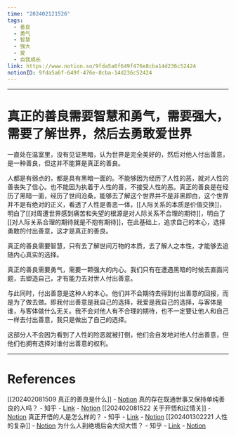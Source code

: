 ```yaml
---
time: "202402121526"
tags:
  - 善良
  - 勇气
  - 智慧
  - 强大
  - 爱
  - 自我成长
link: https://www.notion.so/9fda5a6f649f476e8cba14d236c52424
notionID: 9fda5a6f-649f-476e-8cba-14d236c52424
---
```


--- 
# 真正的善良需要智慧和勇气，需要强大，需要了解世界，然后去勇敢爱世界

一直处在温室里，没有见证黑暗，认为世界是完全美好的，然后对他人付出善意，是一种善良，但这并不能算是真正的善良。

人都是有弱点的，都是具有黑暗一面的。不能够因为经历了人性的恶，就对人性的善丧失了信心。也不能因为执着于人性的善，不接受人性的恶。真正的善良是在经历了黑暗一面，经历了世间沧桑，能够去了解这个世界并不是非黑即白，这个世界并不是有绝对的正义，看透了人性是善恶一体，[[人际关系的本质是价值交换]]，明白了[[对周遭世界感到痛苦和失望的根源是对人际关系不合理的期待]]，明白了[[对人际关系合理的期待就是不抱有期待]]，在此基础上，追求自己的本心，选择勇敢的付出善意，这才是真正的善良。

真正的善良需要智慧，只有去了解世间万物的本质，去了解人之本性，才能够去追随内心真实的选择。

真正的善良需要勇气，需要一颗强大的内心。我们只有在遭遇黑暗的时候去直面问题，去塑造自己，才有能力去对世人付出善意。

与此同时，付出善意是这种人的本心。他们并不会期待去得到付出善意的回报，而是为了做去做。即我付出善意是我自己的选择，我爱是我自己的选择，与客体是谁，与客体做什么无关。我不会对他人有不合理的期待，也不一定要让他人和自己一样去付出善意，我只是做出了自己的选择。

这部分人不会因为看到了人性的险恶就被打倒，他们会自发地对他人付出善意，但他们也拥有选择对谁付出善意的权利。

---
# References

[[202402081509 真正的善良是什么]] - [Notion](https://www.notion.so/202402081509-9f1daa107e264478b1db8ced38a9469c?pvs=4)
真的存在既通世事又保持单纯善良的人吗？ - 知乎 - [Link](https://www.zhihu.com/question/449478590/answer/3389304678) - [Notion](https://www.notion.so/9e74a19a9ce7405baf75c7eca2e4e1f8?pvs=4)
[[202402081522 关于开悟和过情关]] - [Notion](https://www.notion.so/202402081522-aabee633d7664fc88a0a33dcde51677c?pvs=4)
真正开悟的人是怎么样的？ - 知乎 - [Link](https://www.zhihu.com/question/612291636/answer/3384704748) - [Notion](https://www.notion.so/eba2ec7df70543b090d65b5239219612?pvs=4)
[[202401302221 人性的复杂]] - [Notion](https://www.notion.so/202401302221-e38951f8b84543ac83bdcf4f4abe2c9c?pvs=4)
为什么人到绝境后会大彻大悟？ - 知乎 - [Link](https://www.zhihu.com/question/565062536/answer/2863577263) - [Notion](https://www.notion.so/4ca8cd4e0ceb403bba78f58b0e518f8a?pvs=4)